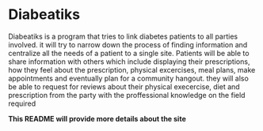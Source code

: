 # Diabeatiks
<p>Diabeatiks is a program that tries to link diabetes patients to all parties involved. it will try
to narrow down the process of finding information and centralize all the needs of a patient to a single site.
Patients will be able to share information with others which include displaying their prescriptions, how they feel about the prescription, physical excercises, meal plans, make appointments and eventually plan for a community hangout. they will also be able to request for reviews about their physical execercise, diet and prescription from the party with the proffessional knowledge on the field required</p>

<b>This README will provide more details about the site</b>

